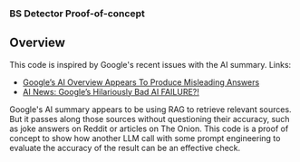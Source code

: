 ### BS Detector Proof-of-concept

## Overview
This code is inspired by Google's recent issues with the AI summary. 
Links:
* [Google’s AI Overview Appears To Produce Misleading Answers](https://www.forbes.com/sites/siladityaray/2024/05/24/googles-ai-overview-appears-to-produce-misleading-answers/?sh=598e97732252)
* [AI News: Google’s Hilariously Bad AI FAILURE?!](https://www.youtube.com/watch?v=A74GvZsJsUM)

Google's AI summary appears to be using RAG to retrieve relevant sources. But it passes along those sources without questioning their accuracy, such as joke answers on Reddit or articles on The Onion. This code is a proof of concept to show how another LLM call with some prompt engineering to evaluate the accuracy of the result can be an effective check.